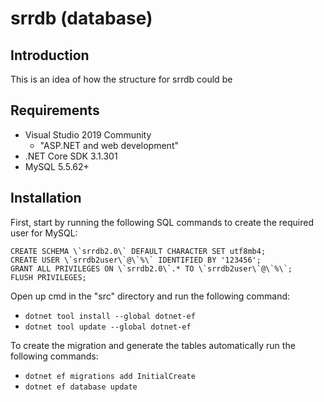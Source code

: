 # srrdb (database)

## Introduction
This is an idea of how the structure for srrdb could be

## Requirements
- Visual Studio 2019 Community
    - "ASP.NET and web development"
- .NET Core SDK 3.1.301
- MySQL 5.5.62+

## Installation
First, start by running the following SQL commands to create the required user for MySQL:

```
CREATE SCHEMA \`srrdb2.0\` DEFAULT CHARACTER SET utf8mb4;
CREATE USER \`srrdb2user\`@\`%\` IDENTIFIED BY '123456';
GRANT ALL PRIVILEGES ON \`srrdb2.0\`.* TO \`srrdb2user\`@\`%\`;
FLUSH PRIVILEGES;
```

Open up cmd in the "src" directory and run the following command:

- ``dotnet tool install --global dotnet-ef``
- ``dotnet tool update --global dotnet-ef``

To create the migration and generate the tables automatically run the following commands:

- ``dotnet ef migrations add InitialCreate``
- ``dotnet ef database update``

